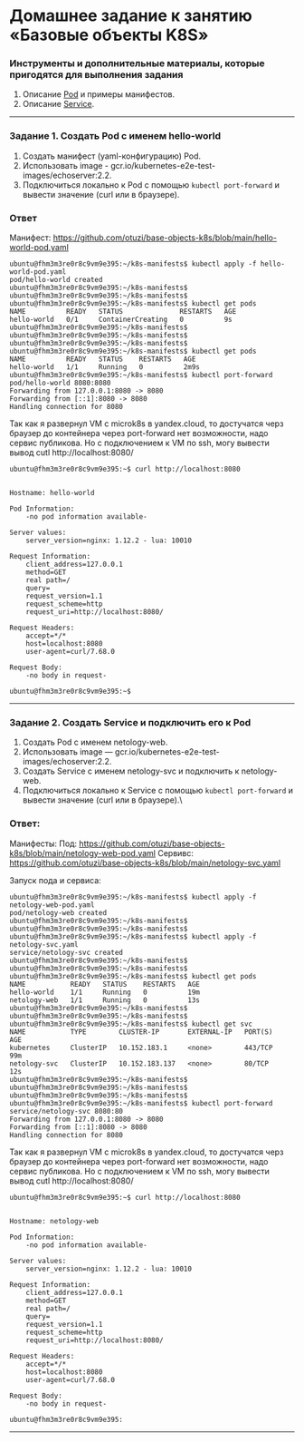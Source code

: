 # Домашнее задание к занятию «Базовые объекты K8S»

### Инструменты и дополнительные материалы, которые пригодятся для выполнения задания

1. Описание [Pod](https://kubernetes.io/docs/concepts/workloads/pods/) и примеры манифестов.
2. Описание [Service](https://kubernetes.io/docs/concepts/services-networking/service/).

------

### Задание 1. Создать Pod с именем hello-world

1. Создать манифест (yaml-конфигурацию) Pod.
2. Использовать image - gcr.io/kubernetes-e2e-test-images/echoserver:2.2.
3. Подключиться локально к Pod с помощью `kubectl port-forward` и вывести значение (curl или в браузере).

### Ответ 
Манифест: https://github.com/otuzi/base-objects-k8s/blob/main/hello-world-pod.yaml 

```
ubuntu@fhm3m3re0r8c9vm9e395:~/k8s-manifests$ kubectl apply -f hello-world-pod.yaml
pod/hello-world created
ubuntu@fhm3m3re0r8c9vm9e395:~/k8s-manifests$ 
ubuntu@fhm3m3re0r8c9vm9e395:~/k8s-manifests$ 
ubuntu@fhm3m3re0r8c9vm9e395:~/k8s-manifests$ kubectl get pods
NAME          READY   STATUS              RESTARTS   AGE
hello-world   0/1     ContainerCreating   0          9s
ubuntu@fhm3m3re0r8c9vm9e395:~/k8s-manifests$ 
ubuntu@fhm3m3re0r8c9vm9e395:~/k8s-manifests$ 
ubuntu@fhm3m3re0r8c9vm9e395:~/k8s-manifests$ 
ubuntu@fhm3m3re0r8c9vm9e395:~/k8s-manifests$ kubectl get pods
NAME          READY   STATUS    RESTARTS   AGE
hello-world   1/1     Running   0          2m9s
ubuntu@fhm3m3re0r8c9vm9e395:~/k8s-manifests$ kubectl port-forward pod/hello-world 8080:8080
Forwarding from 127.0.0.1:8080 -> 8080
Forwarding from [::1]:8080 -> 8080
Handling connection for 8080
```

Так как я развернул VM c microk8s в yandex.cloud, то достучатся черз браузер до контейнера через port-forward нет возможности, надо сервис публикова. 
Но с подключением к VM по ssh, могу вывести вывод cutl http://localhost:8080/

```
ubuntu@fhm3m3re0r8c9vm9e395:~$ curl http://localhost:8080


Hostname: hello-world

Pod Information:
	-no pod information available-

Server values:
	server_version=nginx: 1.12.2 - lua: 10010

Request Information:
	client_address=127.0.0.1
	method=GET
	real path=/
	query=
	request_version=1.1
	request_scheme=http
	request_uri=http://localhost:8080/

Request Headers:
	accept=*/*
	host=localhost:8080
	user-agent=curl/7.68.0

Request Body:
	-no body in request-

ubuntu@fhm3m3re0r8c9vm9e395:~$
```
------

### Задание 2. Создать Service и подключить его к Pod

1. Создать Pod с именем netology-web.
2. Использовать image — gcr.io/kubernetes-e2e-test-images/echoserver:2.2.
3. Создать Service с именем netology-svc и подключить к netology-web.
4. Подключиться локально к Service с помощью `kubectl port-forward` и вывести значение (curl или в браузере).\

### Ответ:
Манифесты:
Под: https://github.com/otuzi/base-objects-k8s/blob/main/netology-web-pod.yaml
Сервивс: https://github.com/otuzi/base-objects-k8s/blob/main/netology-svc.yaml

Запуск пода и сервиса:
```
ubuntu@fhm3m3re0r8c9vm9e395:~/k8s-manifests$ kubectl apply -f netology-web-pod.yaml
pod/netology-web created
ubuntu@fhm3m3re0r8c9vm9e395:~/k8s-manifests$ 
ubuntu@fhm3m3re0r8c9vm9e395:~/k8s-manifests$ 
ubuntu@fhm3m3re0r8c9vm9e395:~/k8s-manifests$ kubectl apply -f netology-svc.yaml
service/netology-svc created
ubuntu@fhm3m3re0r8c9vm9e395:~/k8s-manifests$ 
ubuntu@fhm3m3re0r8c9vm9e395:~/k8s-manifests$ 
ubuntu@fhm3m3re0r8c9vm9e395:~/k8s-manifests$ kubectl get pods
NAME           READY   STATUS    RESTARTS   AGE
hello-world    1/1     Running   0          19m
netology-web   1/1     Running   0          13s
ubuntu@fhm3m3re0r8c9vm9e395:~/k8s-manifests$ 
ubuntu@fhm3m3re0r8c9vm9e395:~/k8s-manifests$ 
ubuntu@fhm3m3re0r8c9vm9e395:~/k8s-manifests$ kubectl get svc
NAME           TYPE        CLUSTER-IP       EXTERNAL-IP   PORT(S)   AGE
kubernetes     ClusterIP   10.152.183.1     <none>        443/TCP   99m
netology-svc   ClusterIP   10.152.183.137   <none>        80/TCP    12s
ubuntu@fhm3m3re0r8c9vm9e395:~/k8s-manifests$ 
ubuntu@fhm3m3re0r8c9vm9e395:~/k8s-manifests$ 
ubuntu@fhm3m3re0r8c9vm9e395:~/k8s-manifests$ 
ubuntu@fhm3m3re0r8c9vm9e395:~/k8s-manifests$ kubectl port-forward service/netology-svc 8080:80
Forwarding from 127.0.0.1:8080 -> 8080
Forwarding from [::1]:8080 -> 8080
Handling connection for 8080
```

Так как я развернул VM c microk8s в yandex.cloud, то достучатся черз браузер до контейнера через port-forward нет возможности, надо сервис публикова. 
Но с подключением к VM по ssh, могу вывести вывод cutl http://localhost:8080/

```
ubuntu@fhm3m3re0r8c9vm9e395:~$ curl http://localhost:8080


Hostname: netology-web

Pod Information:
	-no pod information available-

Server values:
	server_version=nginx: 1.12.2 - lua: 10010

Request Information:
	client_address=127.0.0.1
	method=GET
	real path=/
	query=
	request_version=1.1
	request_scheme=http
	request_uri=http://localhost:8080/

Request Headers:
	accept=*/*
	host=localhost:8080
	user-agent=curl/7.68.0

Request Body:
	-no body in request-

ubuntu@fhm3m3re0r8c9vm9e395:
```

------
